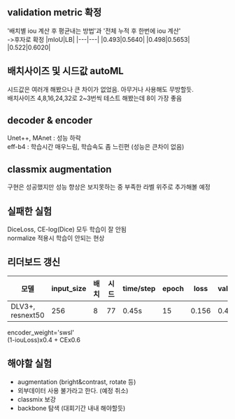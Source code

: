 ## validation metric 확정
'배치별 iou 계산 후 평균내는 방법'과 '전체 누적 후 한번에 iou 계산'<br>
->후자로 확정
|mIoU|LB|
|---|---|
|0.493|0.5640|
|0.498|0.5653|
|0.522|0.6020|

## 배치사이즈 및 시드값 autoML
시드값은 여러개 해봤으나 큰 차이가 없었음. 아무거나 사용해도 무방할듯. <br>
배치사이즈 4,8,16,24,32로 2~3번씩 테스트 해봤는데 8이 가장 좋음

## decoder & encoder
Unet++, MAnet : 성능 하락<br>
eff-b4 : 학습시간 매우느림, 학습속도 좀 느린편 (성능은 큰차이 없음)

## classmix augmentation
구현은 성공했지만 성능 향상은 보지못하는 중
부족한 라벨 위주로 추가해볼 예정

## 실패한 실험
DiceLoss, CE-log(Dice) 모두 학습이 잘 안됨<br>
normalize 적용시 학습이 안되는 현상


## 리더보드 갱신
|모델|input_size|배치|시드|time/step|epoch|loss|val_loss|val_mIoU1|val_mIoU2|LB score|
|------|---|---|---|---|---|---|---|---|---|---|
|DLV3+, resnext50|256|8|77|0.45s|15|0.156|0.422|0.448|0.522|0.6020|

encoder_weight='swsl'<br>
(1-iouLoss)x0.4 + CEx0.6


## 해야할 실험
- augmentation (bright&contrast, rotate 등)
- 외부데이터 사용 불가라고 한다. (예정 취소)
- classmix 보강
- backbone 탐색 (대회기간 내내 해야할듯)
